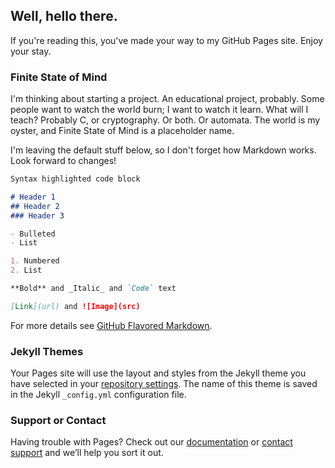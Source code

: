 ## Well, hello there.

If you're reading this, you've made your way to my GitHub Pages site. Enjoy your stay.

### Finite State of Mind

I'm thinking about starting a project. An educational project, probably. Some people want to watch the world burn; I want to watch it learn.
What will I teach? Probably C, or cryptography. Or both. Or automata. The world is my oyster, and Finite State of Mind is a placeholder name.

I'm leaving the default stuff below, so I don't forget how Markdown works. Look forward to changes!

```markdown
Syntax highlighted code block

# Header 1
## Header 2
### Header 3

- Bulleted
- List

1. Numbered
2. List

**Bold** and _Italic_ and `Code` text

[Link](url) and ![Image](src)
```

For more details see [GitHub Flavored Markdown](https://guides.github.com/features/mastering-markdown/).

### Jekyll Themes

Your Pages site will use the layout and styles from the Jekyll theme you have selected in your [repository settings](https://github.com/bitwiseor/bitwiseor.github.io/settings). The name of this theme is saved in the Jekyll `_config.yml` configuration file.

### Support or Contact

Having trouble with Pages? Check out our [documentation](https://docs.github.com/categories/github-pages-basics/) or [contact support](https://github.com/contact) and we’ll help you sort it out.
